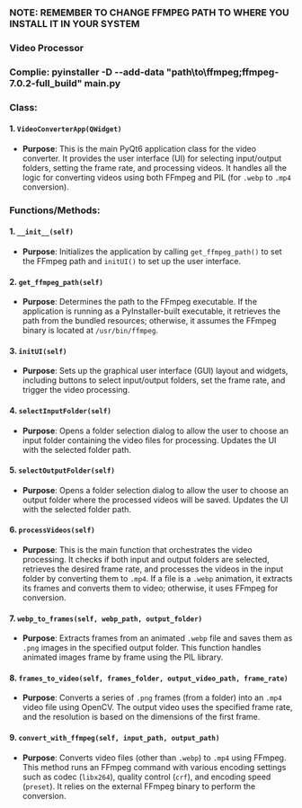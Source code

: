 ### NOTE: REMEMBER TO CHANGE FFMPEG PATH TO WHERE YOU INSTALL IT IN YOUR SYSTEM
### Video Processor
### Complie: pyinstaller -D --add-data "path\to\ffmpeg;ffmpeg-7.0.2-full_build" main.py

### Class:
#### 1. `VideoConverterApp(QWidget)`
   - **Purpose**: This is the main PyQt6 application class for the video converter. It provides the user interface (UI) for selecting input/output folders, setting the frame rate, and processing videos. It handles all the logic for converting videos using both FFmpeg and PIL (for `.webp` to `.mp4` conversion).

### Functions/Methods:
#### 1. `__init__(self)`
   - **Purpose**: Initializes the application by calling `get_ffmpeg_path()` to set the FFmpeg path and `initUI()` to set up the user interface.

#### 2. `get_ffmpeg_path(self)`
   - **Purpose**: Determines the path to the FFmpeg executable. If the application is running as a PyInstaller-built executable, it retrieves the path from the bundled resources; otherwise, it assumes the FFmpeg binary is located at `/usr/bin/ffmpeg`.

#### 3. `initUI(self)`
   - **Purpose**: Sets up the graphical user interface (GUI) layout and widgets, including buttons to select input/output folders, set the frame rate, and trigger the video processing.

#### 4. `selectInputFolder(self)`
   - **Purpose**: Opens a folder selection dialog to allow the user to choose an input folder containing the video files for processing. Updates the UI with the selected folder path.

#### 5. `selectOutputFolder(self)`
   - **Purpose**: Opens a folder selection dialog to allow the user to choose an output folder where the processed videos will be saved. Updates the UI with the selected folder path.

#### 6. `processVideos(self)`
   - **Purpose**: This is the main function that orchestrates the video processing. It checks if both input and output folders are selected, retrieves the desired frame rate, and processes the videos in the input folder by converting them to `.mp4`. If a file is a `.webp` animation, it extracts its frames and converts them to video; otherwise, it uses FFmpeg for conversion.

#### 7. `webp_to_frames(self, webp_path, output_folder)`
   - **Purpose**: Extracts frames from an animated `.webp` file and saves them as `.png` images in the specified output folder. This function handles animated images frame by frame using the PIL library.

#### 8. `frames_to_video(self, frames_folder, output_video_path, frame_rate)`
   - **Purpose**: Converts a series of `.png` frames (from a folder) into an `.mp4` video file using OpenCV. The output video uses the specified frame rate, and the resolution is based on the dimensions of the first frame.

#### 9. `convert_with_ffmpeg(self, input_path, output_path)`
   - **Purpose**: Converts video files (other than `.webp`) to `.mp4` using FFmpeg. This method runs an FFmpeg command with various encoding settings such as codec (`libx264`), quality control (`crf`), and encoding speed (`preset`). It relies on the external FFmpeg binary to perform the conversion.

